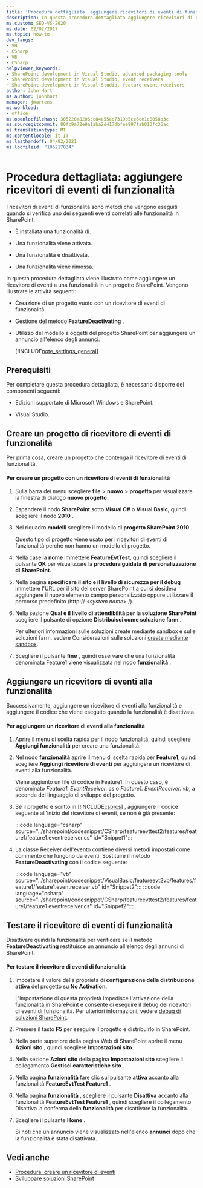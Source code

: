 ```yaml
---
title: 'Procedura dettagliata: aggiungere ricevitori di eventi di funzionalità | Microsoft Docs'
description: In questa procedura dettagliata aggiungere ricevitori di eventi di funzionalità, ovvero metodi che vengono eseguiti quando una funzionalità di SharePoint viene installata, attivata, disattivata o rimossa.
ms.custom: SEO-VS-2020
ms.date: 02/02/2017
ms.topic: how-to
dev_langs:
- VB
- CSharp
- VB
- CSharp
helpviewer_keywords:
- SharePoint development in Visual Studio, advanced packaging tools
- SharePoint development in Visual Studio, event receivers
- SharePoint development in Visual Studio, feature event receivers
author: John-Hart
ms.author: johnhart
manager: jmartens
ms.workload:
- office
ms.openlocfilehash: 305220a8206cc84e55ed7319b5ce6ce1c8058b3c
ms.sourcegitcommit: 80fc9a72e9a1aba2d417dbfee997fab013fc36ac
ms.translationtype: MT
ms.contentlocale: it-IT
ms.lasthandoff: 04/02/2021
ms.locfileid: "106217034"
---
```

# <a name="walkthrough-add-feature-event-receivers"></a>Procedura dettagliata: aggiungere ricevitori di eventi di funzionalità
I ricevitori di eventi di funzionalità sono metodi che vengono eseguiti quando si verifica uno dei seguenti eventi correlati alle funzionalità in SharePoint:

- È installata una funzionalità di.

- Una funzionalità viene attivata.

- Una funzionalità è disattivata.

- Una funzionalità viene rimossa.

In questa procedura dettagliata viene illustrato come aggiungere un ricevitore di eventi a una funzionalità in un progetto SharePoint. Vengono illustrate le attività seguenti:

- Creazione di un progetto vuoto con un ricevitore di eventi di funzionalità.

- Gestione del metodo **FeatureDeactivating** .

- Utilizzo del modello a oggetti del progetto SharePoint per aggiungere un annuncio all'elenco degli annunci.

  [!INCLUDE[note_settings_general](../sharepoint/includes/note-settings-general-md.md)]

## <a name="prerequisites"></a>Prerequisiti
 Per completare questa procedura dettagliata, è necessario disporre dei componenti seguenti:

- Edizioni supportate di Microsoft Windows e SharePoint.

- Visual Studio.

## <a name="create-a-feature-event-receiver-project"></a>Creare un progetto di ricevitore di eventi di funzionalità
 Per prima cosa, creare un progetto che contenga il ricevitore di eventi di funzionalità.

#### <a name="to-create-a-project-with-a-feature-event-receiver"></a>Per creare un progetto con un ricevitore di eventi di funzionalità

1. Sulla barra dei menu scegliere **file**  >  **nuovo**  >  **progetto** per visualizzare la finestra di dialogo **nuovo progetto** .

2. Espandere il nodo **SharePoint** sotto **Visual C#** o **Visual Basic**, quindi scegliere il nodo **2010** .

3. Nel riquadro **modelli** scegliere il modello di **progetto SharePoint 2010** .

     Questo tipo di progetto viene usato per i ricevitori di eventi di funzionalità perché non hanno un modello di progetto.

4. Nella casella **nome** immettere **FeatureEvtTest**, quindi scegliere il pulsante **OK** per visualizzare la **procedura guidata di personalizzazione di SharePoint**.

5. Nella pagina **specificare il sito e il livello di sicurezza per il debug** immettere l'URL per il sito del server SharePoint a cui si desidera aggiungere il nuovo elemento campo personalizzato oppure utilizzare il percorso predefinito (http:// \<*system name*> /).

6. Nella sezione **Qual è il livello di attendibilità per la soluzione SharePoint** scegliere il pulsante di opzione **Distribuisci come soluzione farm** .

     Per ulteriori informazioni sulle soluzioni create mediante sandbox e sulle soluzioni farm, vedere Considerazioni sulle soluzioni [create mediante sandbox](../sharepoint/sandboxed-solution-considerations.md).

7. Scegliere il pulsante **fine** , quindi osservare che una funzionalità denominata Feature1 viene visualizzata nel nodo **funzionalità** .

## <a name="add-an-event-receiver-to-the-feature"></a>Aggiungere un ricevitore di eventi alla funzionalità
 Successivamente, aggiungere un ricevitore di eventi alla funzionalità e aggiungere il codice che viene eseguito quando la funzionalità è disattivata.

#### <a name="to-add-an-event-receiver-to-the-feature"></a>Per aggiungere un ricevitore di eventi alla funzionalità

1. Aprire il menu di scelta rapida per il nodo funzionalità, quindi scegliere **Aggiungi funzionalità** per creare una funzionalità.

2. Nel nodo **funzionalità** aprire il menu di scelta rapida per **Feature1**, quindi scegliere **Aggiungi ricevitore di eventi** per aggiungere un ricevitore di eventi alla funzionalità.

     Viene aggiunto un file di codice in Feature1. In questo caso, è denominato *Feature1. EventReceiver. cs* o *Feature1. EventReceiver. vb*, a seconda del linguaggio di sviluppo del progetto.

3. Se il progetto è scritto in [!INCLUDE[csprcs](../sharepoint/includes/csprcs-md.md)] , aggiungere il codice seguente all'inizio del ricevitore di eventi, se non è già presente:

     :::code language="csharp" source="../sharepoint/codesnippet/CSharp/featureevttest2/features/feature1/feature1.eventreceiver.cs" id="Snippet1":::

4. La classe Receiver dell'evento contiene diversi metodi impostati come commento che fungono da eventi. Sostituire il metodo **FeatureDeactivating** con il codice seguente:

     :::code language="vb" source="../sharepoint/codesnippet/VisualBasic/featureevt2vb/features/feature1/feature1.eventreceiver.vb" id="Snippet2":::
     :::code language="csharp" source="../sharepoint/codesnippet/CSharp/featureevttest2/features/feature1/feature1.eventreceiver.cs" id="Snippet2":::

## <a name="test-the-feature-event-receiver"></a>Testare il ricevitore di eventi di funzionalità
 Disattivare quindi la funzionalità per verificare se il metodo **FeatureDeactivating** restituisce un annuncio all'elenco degli annunci di SharePoint.

#### <a name="to-test-the-feature-event-receiver"></a>Per testare il ricevitore di eventi di funzionalità

1. Impostare il valore della proprietà di **configurazione della distribuzione attiva** del progetto su **No Activation**.

     L'impostazione di questa proprietà impedisce l'attivazione della funzionalità in SharePoint e consente di eseguire il debug dei ricevitori di eventi di funzionalità. Per ulteriori informazioni, vedere [debug di soluzioni SharePoint](../sharepoint/debugging-sharepoint-solutions.md).

2. Premere il tasto **F5** per eseguire il progetto e distribuirlo in SharePoint.

3. Nella parte superiore della pagina Web di SharePoint aprire il menu **Azioni sito** , quindi scegliere **Impostazioni sito**.

4. Nella sezione **Azioni sito** della pagina **Impostazioni sito** scegliere il collegamento **Gestisci caratteristiche sito** .

5. Nella pagina **funzionalità** fare clic sul pulsante **attiva** accanto alla funzionalità **FeatureEvtTest Feature1** .

6. Nella pagina **funzionalità** , scegliere il pulsante **Disattiva** accanto alla funzionalità **FeatureEvtTest Feature1** , quindi scegliere il collegamento Disattiva la conferma della **funzionalità** per disattivare la funzionalità.

7. Scegliere il pulsante **Home** .

     Si noti che un annuncio viene visualizzato nell'elenco **annunci** dopo che la funzionalità è stata disattivata.

## <a name="see-also"></a>Vedi anche

- [Procedura: creare un ricevitore di eventi](../sharepoint/how-to-create-an-event-receiver.md)
- [Sviluppare soluzioni SharePoint](../sharepoint/developing-sharepoint-solutions.md)